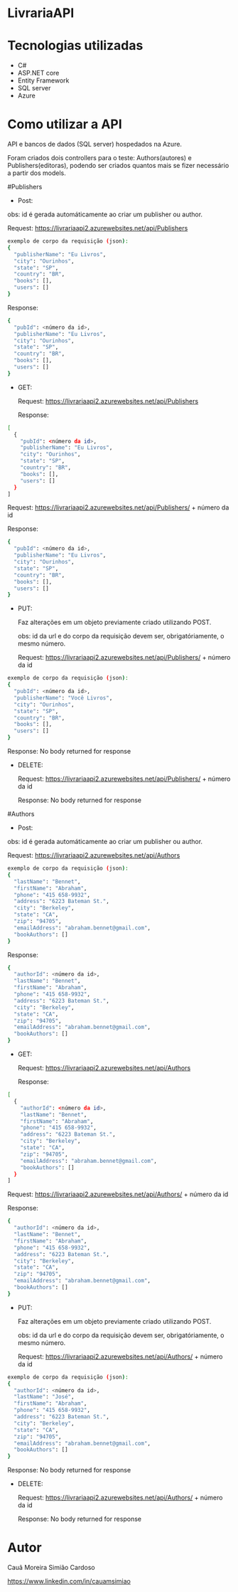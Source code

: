 # LivrariaAPI

# Tecnologias utilizadas

- C#
- ASP.NET core
- Entity Framework
- SQL server
- Azure

# Como utilizar a API

  API e bancos de dados (SQL server) hospedados na Azure.
  
  Foram criados dois controllers para o teste: Authors(autores) e Publishers(editoras), podendo ser criados quantos mais se fizer necessário a partir dos models.

#Publishers

- Post:

obs: id é gerada automáticamente ao criar um publisher ou author.

  Request: https://livrariaapi2.azurewebsites.net/api/Publishers

```bash
exemplo de corpo da requisição (json):  
{
  "publisherName": "Eu Livros",
  "city": "Ourinhos",
  "state": "SP",
  "country": "BR",
  "books": [],
  "users": []
}
```

  Response:
 
```bash
{
  "pubId": <número da id>,
  "publisherName": "Eu Livros",
  "city": "Ourinhos",
  "state": "SP",
  "country": "BR",
  "books": [],
  "users": []
}
```

- GET: 

  Request: https://livrariaapi2.azurewebsites.net/api/Publishers
  
  Response:
 
```bash
[
  {
    "pubId": <número da id>,
    "publisherName": "Eu Livros",
    "city": "Ourinhos",
    "state": "SP",
    "country": "BR",
    "books": [],
    "users": []
  }
]
```
  
  Request: https://livrariaapi2.azurewebsites.net/api/Publishers/ + número da id

  Response:
 
```bash
{
  "pubId": <número da id>,
  "publisherName": "Eu Livros",
  "city": "Ourinhos",
  "state": "SP",
  "country": "BR",
  "books": [],
  "users": []
}
```


- PUT:
  
  Faz alterações em um objeto previamente criado utilizando POST.
  
  obs: id da url e do corpo da requisição devem ser, obrigatóriamente, o mesmo número.
  
  Request: https://livrariaapi2.azurewebsites.net/api/Publishers/ + número da id

```bash
exemplo de corpo da requisição (json):
{
  "pubId": <número da id>,
  "publisherName": "Você Livros",
  "city": "Ourinhos",
  "state": "SP",
  "country": "BR",
  "books": [],
  "users": []
}
```
  
  Response: No body returned for response

- DELETE:

  Request: https://livrariaapi2.azurewebsites.net/api/Publishers/ + número da id

  Response: No body returned for response

#Authors

- Post:

obs: id é gerada automáticamente ao criar um publisher ou author.

  Request: https://livrariaapi2.azurewebsites.net/api/Authors

```bash
exemplo de corpo da requisição (json):  
{
  "lastName": "Bennet",
  "firstName": "Abraham",
  "phone": "415 658-9932",
  "address": "6223 Bateman St.",
  "city": "Berkeley",
  "state": "CA",
  "zip": "94705",
  "emailAddress": "abraham.bennet@gmail.com",
  "bookAuthors": []
}
```

  Response:
 
```bash
{
  "authorId": <número da id>,
  "lastName": "Bennet",
  "firstName": "Abraham",
  "phone": "415 658-9932",
  "address": "6223 Bateman St.",
  "city": "Berkeley",
  "state": "CA",
  "zip": "94705",
  "emailAddress": "abraham.bennet@gmail.com",
  "bookAuthors": []
}
```

- GET: 

  Request: https://livrariaapi2.azurewebsites.net/api/Authors
  
  Response:
 
```bash
[
  {
    "authorId": <número da id>,
    "lastName": "Bennet",
    "firstName": "Abraham",
    "phone": "415 658-9932",
    "address": "6223 Bateman St.",
    "city": "Berkeley",
    "state": "CA",
    "zip": "94705",
    "emailAddress": "abraham.bennet@gmail.com",
    "bookAuthors": []
  }
]
```
  
  Request: https://livrariaapi2.azurewebsites.net/api/Authors/ + número da id

  Response:
 
```bash
{
  "authorId": <número da id>,
  "lastName": "Bennet",
  "firstName": "Abraham",
  "phone": "415 658-9932",
  "address": "6223 Bateman St.",
  "city": "Berkeley",
  "state": "CA",
  "zip": "94705",
  "emailAddress": "abraham.bennet@gmail.com",
  "bookAuthors": []
}
```


- PUT:
  
  Faz alterações em um objeto previamente criado utilizando POST.
  
  obs: id da url e do corpo da requisição devem ser, obrigatóriamente, o mesmo número.
  
  Request: https://livrariaapi2.azurewebsites.net/api/Authors/ + número da id

```bash
exemplo de corpo da requisição (json):
{
  "authorId": <número da id>,
  "lastName": "José",
  "firstName": "Abraham",
  "phone": "415 658-9932",
  "address": "6223 Bateman St.",
  "city": "Berkeley",
  "state": "CA",
  "zip": "94705",
  "emailAddress": "abraham.bennet@gmail.com",
  "bookAuthors": []
}
```
  
  Response: No body returned for response

- DELETE:

  Request: https://livrariaapi2.azurewebsites.net/api/Authors/ + número da id

  Response: No body returned for response

# Autor

Cauã Moreira Simião Cardoso

https://www.linkedin.com/in/cauamsimiao
